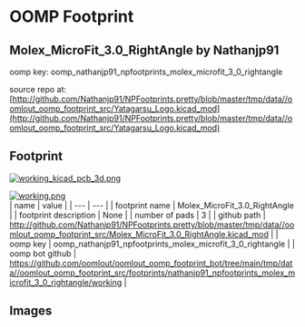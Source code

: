 # OOMP Footprint  
## Molex_MicroFit_3.0_RightAngle  by Nathanjp91  
  
oomp key: oomp_nathanjp91_npfootprints_molex_microfit_3_0_rightangle  
  
source repo at: [http://github.com/Nathanjp91/NPFootprints.pretty/blob/master/tmp/data//oomlout_oomp_footprint_src/Yatagarsu_Logo.kicad_mod](http://github.com/Nathanjp91/NPFootprints.pretty/blob/master/tmp/data//oomlout_oomp_footprint_src/Yatagarsu_Logo.kicad_mod)  
## Footprint  
  
[![working_kicad_pcb_3d.png](working_kicad_pcb_3d_600.png)](working_kicad_pcb_3d.png)  
  
[![working.png](working_600.png)](working.png)  
| name | value | 
| --- | --- | 
| footprint name | Molex_MicroFit_3.0_RightAngle | 
| footprint description | None | 
| number of pads | 3 | 
| github path | http://github.com/Nathanjp91/NPFootprints.pretty/blob/master/tmp/data//oomlout_oomp_footprint_src/Molex_MicroFit_3.0_RightAngle.kicad_mod | 
| oomp key | oomp_nathanjp91_npfootprints_molex_microfit_3_0_rightangle | 
| oomp bot github | https://github.com/oomlout/oomlout_oomp_footprint_bot/tree/main/tmp/data//oomlout_oomp_footprint_src/footprints/nathanjp91_npfootprints_molex_microfit_3_0_rightangle/working | 
## Images  
